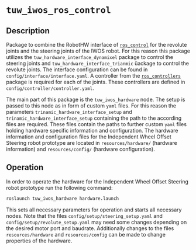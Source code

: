 # `tuw_iwos_ros_control`

## Description
Package to combine the RobotHW interface of [`ros_control`][ros_control] for the revolute joints and the steering joints of the IWOS robot.
For this reason this package utilizes the `tuw_hardware_interface_dynamixel` package to control the steering joints and `tuw_hardware_interface_trianmic` üackage to control the revolute joints.
The interface configuration can be found in `config/interface/interface.yaml`.
A controller from the [`ros_controllers`][ros_controllers] package is required for each of the joints.
These controllers are defined in `config/controller/controller.yaml`.

The main part of this package is the `tuw_iwos_hardware` node.
The setup is passed to this node as in form of custom `yaml` files.
For this reason the parameters `trinamic_hardware_interface_setup` and `trinamic_hardware_interface_setup` containing the path to the according files are required.
These files contain the paths to further custom `yaml` files holding hardware specific information and configuration.
The hardware information and configuration files for the Independent Wheel Offset Steering robot prototype are located in `resources/hardware/` (hardware information) and `resources/config/` (hardware configuration).

## Operation
In order to operate the hardware for the Independent Wheel Offset Steering robot prototype run the following command:
```bash
roslaunch tuw_iwos_hardware hardware.launch
```
This sets all necessary parameters for operation and starts all necessary nodes.
Note that the files `config/setup/steering_setup.yaml` and `config/setup/revolute_setup.yaml` may need some changes depending on the desired motor port and baudrate.
Additionally changes to the files `resources/hardware` and `resources/config` can be made to change properties of the hardware.

[ros_control]: https://wiki.ros.org/ros_control
[ros_controllers]: https://wiki.ros.org/ros_controllers